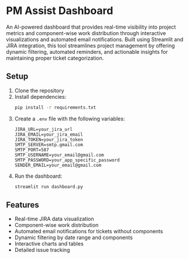 # PM Assist Dashboard

An AI-powered dashboard that provides real-time visibility into project metrics and component-wise work distribution through interactive visualizations and automated email notifications. Built using Streamlit and JIRA integration, this tool streamlines project management by offering dynamic filtering, automated reminders, and actionable insights for maintaining proper ticket categorization.

## Setup

1. Clone the repository
2. Install dependencies:
   ```bash
   pip install -r requirements.txt
   ```
3. Create a `.env` file with the following variables:
   ```
   JIRA_URL=your_jira_url
   JIRA_EMAIL=your_jira_email
   JIRA_TOKEN=your_jira_token
   SMTP_SERVER=smtp.gmail.com
   SMTP_PORT=587
   SMTP_USERNAME=your_email@gmail.com
   SMTP_PASSWORD=your_app_specific_password
   SENDER_EMAIL=your_email@gmail.com
   ```
4. Run the dashboard:
   ```bash
   streamlit run dashboard.py
   ```

## Features

- Real-time JIRA data visualization
- Component-wise work distribution
- Automated email notifications for tickets without components
- Dynamic filtering by date range and components
- Interactive charts and tables
- Detailed issue tracking 